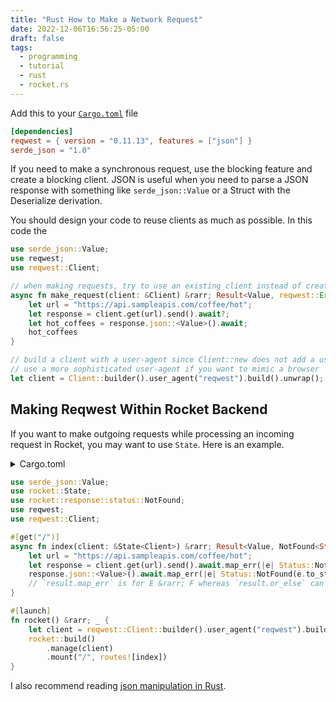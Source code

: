 ```yaml
---
title: "Rust How to Make a Network Request"
date: 2022-12-06T16:56:25-05:00
draft: false
tags:
  - programming
  - tutorial
  - rust
  - rocket.rs
---
```


Add this to your [`Cargo.toml`](/posts/rust-getting-started.md) file

```toml
[dependencies]
reqwest = { version = "0.11.13", features = ["json"] }
serde_json = "1.0"
```

If you need to make a synchronous request, use the blocking feature and create a blocking client.
JSON is useful when you need to parse a JSON response with something like `serde_json::Value` or a Struct with the Deserialize derivation.

You should design your code to reuse clients as much as possible. In this code the

```rs
use serde_json::Value;
use reqwest;
use reqwest::Client;

// when making requests, try to use an existing client instead of creating a client or using the get method
async fn make_request(client: &Client) &rarr; Result<Value, reqwest::Error> {
    let url = "https://api.sampleapis.com/coffee/hot";
    let response = client.get(url).send().await?;
    let hot_coffees = response.json::<Value>().await;
    hot_coffees
}

// build a client with a user-agent since Client::new does not add a user-agent by default
// use a more sophisticated user-agent if you want to mimic a browser
let client = Client::builder().user_agent("reqwest").build().unwrap();
```

## Making Reqwest Within Rocket Backend

If you want to make outgoing requests while processing an incoming request in Rocket, you may want to use `State`. Here is an example.

<details>
<summary>Cargo.toml</summary>

```toml
[dependencies]
rocket = { version = "0.5.0-rc.2", features = ["json"] }
reqwest = { version = "0.11.13", features = ["json"] }
```

</details>

```rs
use serde_json::Value;
use rocket::State;
use rocket::response::status::NotFound;
use reqwest;
use reqwest::Client;

#[get("/")]
async fn index(client: &State<Client>) &rarr; Result<Value, NotFound<String>> {
    let url = "https://api.sampleapis.com/coffee/hot";
    let response = client.get(url).send().await.map_err(|e| Status::NotFound(e.to_string()))?;
    response.json::<Value>().await.map_err(|e| Status::NotFound(e.to_string()))
    // `result.map_err` is for E &rarr; F whereas `result.or_else` can turn an error into an ok
}

#[launch]
fn rocket() &rarr; _ {
    let client = reqwest::Client::builder().user_agent("reqwest").build().unwrap();
    rocket::build()
        .manage(client)
        .mount("/", routes![index])
}
```

I also recommend reading [json manipulation in Rust](/posts/rust-json-manipulation.md).
